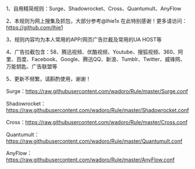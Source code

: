 1、自用精简规则：Surge、Shadowrocket、Cross、Quantumult、AnyFlow 

2、本规则为网上搜集及抓包，大部分参考@lhie1x 在此特别感谢！更多请访问：https://github.com/lhie1

3、规则内容均为本人常用的APP/网页广告拦截及常用的UA HOST等

4、广告拉截包含：58、腾迅视频、优酷视频、Youtube、搜狐视频、360、阿里、百度、Facebook、Google、腾迅QQ、新浪、Tumblr、Twitter、威锋网、万能钥匙、广告联盟等

5、更新不频繁，请斟酌使用，谢谢！

Surge：https://raw.githubusercontent.com/wadoro/Rule/master/Surge.conf

Shadowrocket：https://raw.githubusercontent.com/wadoro/Rule/master/Shadowrocket.conf

Cross：https://raw.githubusercontent.com/wadoro/Rule/master/Cross.conf

Quantumult：https://raw.githubusercontent.com/wadoro/Rule/master/Quantumult.conf

AnyFlow：https://raw.githubusercontent.com/wadoro/Rule/master/AnyFlow.conf
